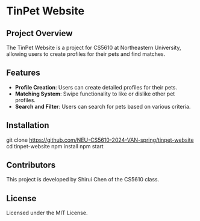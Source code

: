 # TinPet Website

## Project Overview
The TinPet Website is a project for CS5610 at Northeastern University, allowing users to create profiles for their pets and find matches.

## Features
- **Profile Creation**: Users can create detailed profiles for their pets.
- **Matching System**: Swipe functionality to like or dislike other pet profiles.
- **Search and Filter**: Users can search for pets based on various criteria.

## Installation
git clone https://github.com/NEU-CS5610-2024-VAN-spring/tinpet-website
cd tinpet-website
npm install
npm start

## Contributors
This project is developed by Shirui Chen of the CS5610 class.

## License
Licensed under the MIT License.
